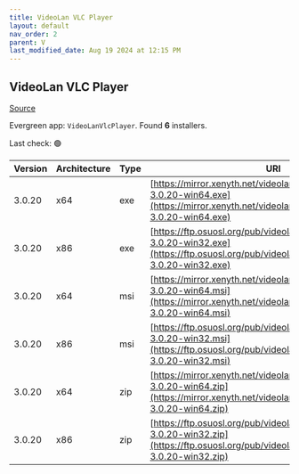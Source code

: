 ```yaml
---
title: VideoLan VLC Player 
layout: default
nav_order: 2
parent: V
last_modified_date: Aug 19 2024 at 12:15 PM
---
```


## VideoLan VLC Player 

[Source](https://www.videolan.org/vlc/)

Evergreen app: `VideoLanVlcPlayer`. Found **6** installers.

Last check: 🟢

| Version | Architecture | Type | URI                                                                                                                                                    |
| ------- | ------------ | ---- | ------------------------------------------------------------------------------------------------------------------------------------------------------ |
| 3.0.20  | x64          | exe  | [https://mirror.xenyth.net/videolan/vlc/3.0.20/win64/vlc-3.0.20-win64.exe](https://mirror.xenyth.net/videolan/vlc/3.0.20/win64/vlc-3.0.20-win64.exe)   |
| 3.0.20  | x86          | exe  | [https://ftp.osuosl.org/pub/videolan/vlc/3.0.20/win32/vlc-3.0.20-win32.exe](https://ftp.osuosl.org/pub/videolan/vlc/3.0.20/win32/vlc-3.0.20-win32.exe) |
| 3.0.20  | x64          | msi  | [https://mirror.xenyth.net/videolan/vlc/3.0.20/win64/vlc-3.0.20-win64.msi](https://mirror.xenyth.net/videolan/vlc/3.0.20/win64/vlc-3.0.20-win64.msi)   |
| 3.0.20  | x86          | msi  | [https://ftp.osuosl.org/pub/videolan/vlc/3.0.20/win32/vlc-3.0.20-win32.msi](https://ftp.osuosl.org/pub/videolan/vlc/3.0.20/win32/vlc-3.0.20-win32.msi) |
| 3.0.20  | x64          | zip  | [https://mirror.xenyth.net/videolan/vlc/3.0.20/win64/vlc-3.0.20-win64.zip](https://mirror.xenyth.net/videolan/vlc/3.0.20/win64/vlc-3.0.20-win64.zip)   |
| 3.0.20  | x86          | zip  | [https://ftp.osuosl.org/pub/videolan/vlc/3.0.20/win32/vlc-3.0.20-win32.zip](https://ftp.osuosl.org/pub/videolan/vlc/3.0.20/win32/vlc-3.0.20-win32.zip) |
